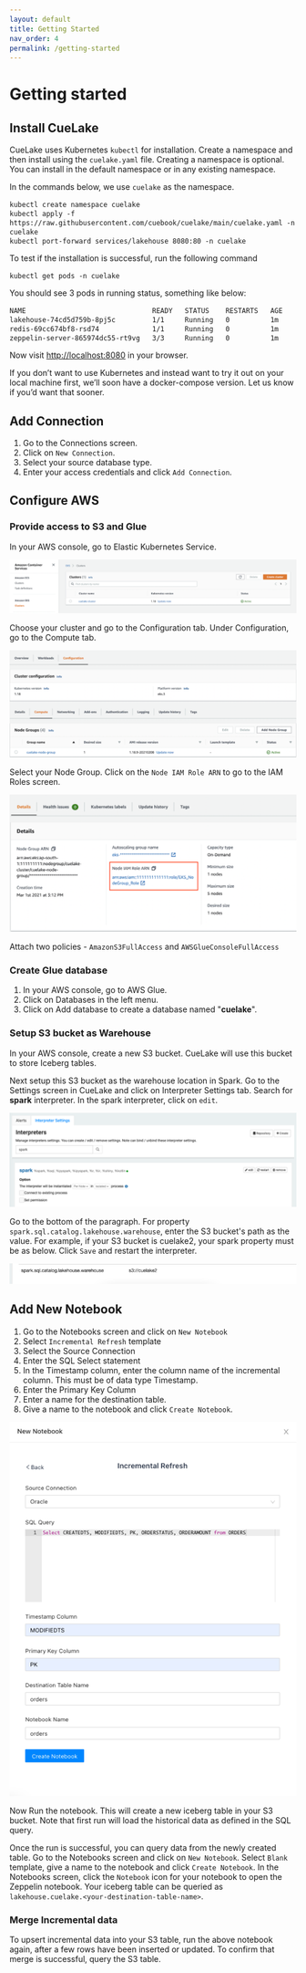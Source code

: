 ```yaml
---
layout: default
title: Getting Started
nav_order: 4
permalink: /getting-started
---
```


# Getting started
## Install CueLake
CueLake uses Kubernetes `kubectl` for installation. Create a namespace and then install using the `cuelake.yaml` file. Creating a namespace is optional. You can install in the default namespace or in any existing namespace.

In the commands below, we use `cuelake` as the namespace.

```
kubectl create namespace cuelake
kubectl apply -f https://raw.githubusercontent.com/cuebook/cuelake/main/cuelake.yaml -n cuelake
kubectl port-forward services/lakehouse 8080:80 -n cuelake
```

To test if the installation is successful, run the following command
```
kubectl get pods -n cuelake
```

You should see 3 pods in running status, something like below:
```
NAME                               READY   STATUS    RESTARTS   AGE
lakehouse-74cd5d759b-8pj5c         1/1     Running   0          1m
redis-69cc674bf8-rsd74             1/1     Running   0          1m
zeppelin-server-865974dc55-rt9vg   3/3     Running   0          1m
```

Now visit [http://localhost:8080](http://localhost:8080) in your browser.

If you don’t want to use Kubernetes and instead want to try it out on your local machine first, we’ll soon have a docker-compose version. Let us know if you’d want that sooner.

## Add Connection
1. Go to the Connections screen.
2. Click on `New Connection`.
3. Select your source database type.
4. Enter your access credentials and click `Add Connection`.

## Configure AWS
### Provide access to S3 and Glue
In your AWS console, go to Elastic Kubernetes Service.

![EKS Clusters](images/EKS_Clusters_s.png)

Choose your cluster and go to the Configuration tab. Under Configuration, go to the Compute tab.

![Node Group](images/NodeGroup_s.png)

Select your Node Group. Click on the `Node IAM Role ARN` to go to the IAM Roles screen.

![Node IAM Role ARN](images/NodeIAMRoleARN_s.png)

Attach two policies - `AmazonS3FullAccess` and `AWSGlueConsoleFullAccess`

### Create Glue database
1. In your AWS console, go to AWS Glue.
2. Click on Databases in the left menu.
3. Click on Add database to create a database named "**cuelake**".

### Setup S3 bucket as Warehouse
In your AWS console, create a new S3 bucket. CueLake will use this bucket to store Iceberg tables.

Next setup this S3 bucket as the warehouse location in Spark.
Go to the Settings screen in CueLake and click on Interpreter Settings tab. Search for **spark** interpreter. In the spark interpreter, click on `edit`.

![Node IAM Role ARN](images/Spark_Interpreter.png)

Go to the bottom of the paragraph. For property `spark.sql.catalog.lakehouse.warehouse`, enter the S3 bucket's path as the value. For example, if your S3 bucket is cuelake2, your spark property must be as below. Click `Save` and restart the interpreter.

![Node IAM Role ARN](images/Warehouse.png)


## Add New Notebook
1. Go to the Notebooks screen and click on `New Notebook`
2. Select `Incremental Refresh` template
3. Select the Source Connection
4. Enter the SQL Select statement
5. In the Timestamp column, enter the column name of the incremental column. This must be of data type Timestamp. 
6. Enter the Primary Key Column 
7. Enter a name for the destination table.
8. Give a name to the notebook and click `Create Notebook`.

![Notebook Form](images/Notebook.png)


Now Run the notebook. This will create a new iceberg table in your S3 bucket. Note that first run will load the historical data as defined in the SQL query. 

Once the run is successful, you can query data from the newly created table. Go to the Notebooks screen and click on `New Notebook`. Select `Blank` template, give a name to the notebook and click `Create Notebook`. In the Notebooks screen, click the `Notebook` icon for your notebook to open the Zeppelin notebook. Your iceberg table can be queried as `lakehouse.cuelake.<your-destination-table-name>`.

### Merge Incremental data
To upsert incremental data into your S3 table, run the above notebook again, after a few rows have been inserted or updated.
To confirm that merge is successful, query the S3 table.
